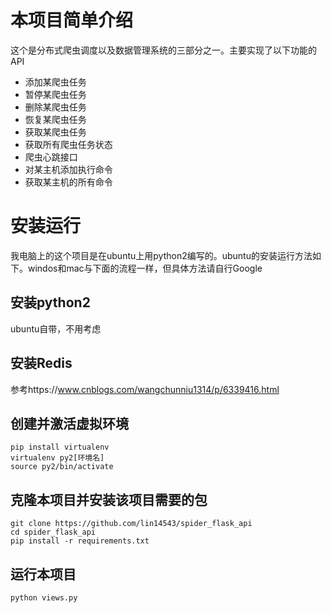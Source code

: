 # 本项目简单介绍
这个是分布式爬虫调度以及数据管理系统的三部分之一。主要实现了以下功能的API
- 添加某爬虫任务
- 暂停某爬虫任务
- 删除某爬虫任务
- 恢复某爬虫任务
- 获取某爬虫任务
- 获取所有爬虫任务状态
- 爬虫心跳接口
- 对某主机添加执行命令
- 获取某主机的所有命令
# 安装运行
我电脑上的这个项目是在ubuntu上用python2编写的。ubuntu的安装运行方法如下。windos和mac与下面的流程一样，但具体方法请自行Google
## 安装python2
ubuntu自带，不用考虑
## 安装Redis
参考https://www.cnblogs.com/wangchunniu1314/p/6339416.html
## 创建并激活虚拟环境
```shell
pip install virtualenv
virtualenv py2[环境名]
source py2/bin/activate
```
## 克隆本项目并安装该项目需要的包
```shell
git clone https://github.com/lin14543/spider_flask_api
cd spider_flask_api
pip install -r requirements.txt
```
## 运行本项目
```shell
python views.py
```
